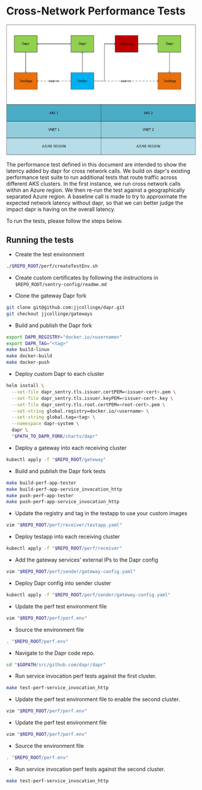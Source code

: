 # Cross-Network Performance Tests
![perf diagram](./imgs/perf.png)


The performance test defined in this document are intended to show the latency added by dapr for cross network calls. We build on dapr's existing performance test suite to run 
additional tests that route traffic across different AKS clusters. In the first instance, we run cross network calls within an Azure region. We then re-run the test against a geographically separated Azure region. A baseline call is made to try to approximate the expected network latency without dapr, so that we can better judge the impact dapr is having on the overall latency.

To run the tests, please follow the steps below.

## Running the tests

- Create the test environment
```bash
./$REPO_ROOT/perf/createTestEnv.sh
```

- Create custom certificates by following the instructions in `$REPO_ROOT/sentry-config/readme.md`

- Clone the gateway Dapr fork
```bash
git clone git@github.com:jjcollinge/dapr.git
git checkout jjcollinge/gateways
```

- Build and publish the Dapr fork
```bash
export DAPR_REGISTRY="docker.io/<username>"
export DAPR_TAG="<tag>"
make build-linux
make docker-build
make docker-push
```

- Deploy custom Dapr to each cluster
```bash
helm install \
  --set-file dapr_sentry.tls.issuer.certPEM=<issuer-cert>.pem \
  --set-file dapr_sentry.tls.issuer.keyPEM=<issuer-cert>.key \
  --set-file dapr_sentry.tls.root.certPEM=<root-cert>.pem \
  --set-string global.registry=docker.io/<username> \
  --set-string global.tag=<tag> \
  --namespace dapr-system \
  dapr \
  "$PATH_TO_DAPR_FORK/charts/dapr"
```

- Deploy a gateway into each receiving cluster
```bash
kubectl apply -f "$REPO_ROOT/gateway"
```

- Build and publish the Dapr fork tests
```bash
make build-perf-app-tester
make build-perf-app-service_invocation_http
make push-perf-app-tester
make push-perf-app-service_invocation_http
```

- Update the registry and tag in the testapp to use your custom images
```bash
vim "$REPO_ROOT/perf/receiver/testapp.yaml"
```

- Deploy testapp into each receiving cluster
```bash
kubectl apply -f "$REPO_ROOT/perf/receiver"
```

- Add the gateway services' external IPs to the Dapr config
```bash
vim "$REPO_ROOT/perf/sender/gateway-config.yaml"
```

- Deploy Dapr config into sender cluster
```bash
kubectl apply -f "$REPO_ROOT/perf/sender/gateway-config.yaml"
```

- Update the perf test environment file
```bash
vim "$REPO_ROOT/perf/perf.env"
```

- Source the environment file
```bash
. "$REPO_ROOT/perf.env"
```

- Navigate to the Dapr code repo.
```bash
cd "$GOPATH/src/github.com/dapr/dapr"
```

- Run service invocation perf tests against the first cluster.
```bash
make test-perf-service_invocation_http
```

- Update the perf test environment file to enable the second cluster.
```bash
vim "$REPO_ROOT/perf/perf.env"
```

- Update the perf test environment file
```bash
vim "$REPO_ROOT/perf/perf.env"
```

- Source the environment file
```bash
. "$REPO_ROOT/perf.env"
```

- Run service invocation perf tests against the second cluster.
```bash
make test-perf-service_invocation_http
```